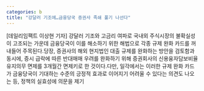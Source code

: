 ```yaml
---
categories: b
title: "강달러 기조에…금융당국 증권사 족쇄 풀기 나선다"
---
```

[데일리임팩트 이상현 기자] 강달러 기조와 고금리 여파로 국내외 주식시장의 불확실성이 고조되는 가운데 금융당국이 이를 해소하기 위한 해법으로 각종 규제 완화 카드를 꺼내들어 주목된다.당장, 증권사의 해외 현지법인 대출 규제를 완화하는 방안을 검토함과 동시에, 증시 급락에 따른 반대매매 우려를 완화하기 위해 증권회사의 신용융자담보비율 유지의무 면제를 3개월간 면제키로 한 것이다.다만, 일각에서는 이러한 규제 완화 카드가 금융당국이 기대하는 수준의 긍정적 효과로 이어지기 어려울 수 있다는 의견도 나오는 등, 정책의 실효성에 의문을 제기